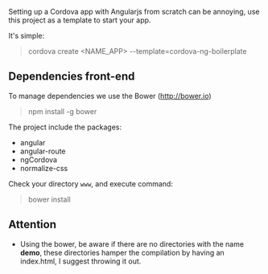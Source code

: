 Setting up a Cordova app with Angularjs from scratch can be annoying, use this project as a template to start your app.

It's simple:
>  cordova create <NAME_APP> --template=cordova-ng-boilerplate

## Dependencies front-end
To manage dependencies we use the Bower (http://bower.io)
> npm install -g bower

The project include the packages:

- angular
- angular-route
- ngCordova
- normalize-css

Check your directory `www`, and execute command:
> bower install

## Attention
- Using the bower, be aware if there are no directories with the name __demo__, these directories hamper the compilation by having an index.html, I suggest throwing it out.